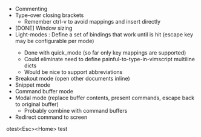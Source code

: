 - Commenting
- Type-over closing brackets
  + Remember ctrl-v to avoid mappings and insert directly
- [DONE] Window sizing
- Light-modes : Define a set of bindings that work until <Esc> is hit (escape key may be configurable per mode)
  + Done with quick_mode (so far only key mappings are supported)
  + Could eliminate need to define painful-to-type-in-vimscript multiline dicts
  + Would be nice to support abbreviations
- Breakout mode (open other documents inline)
- Snippet mode
- Command buffer mode
- Modal mode (replace buffer contents, present commands, escape back to original buffer)
  + Probably combine with command buffers
- Redirect command to screen


otest\<Esc>\<Home>
test
